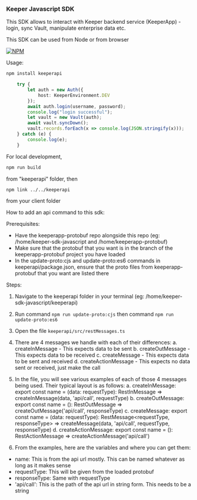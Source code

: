### Keeper Javascript SDK

This SDK allows to interact with Keeper backend service (KeeperApp) - login, sync Vault, manipulate enterprise data etc.

This SDK can be used from Node or from browser

[![NPM](https://img.shields.io/npm/v/@keeper-security/keeperapi?style=for-the-badge&logo=npm&logoColor=white)](https://www.npmjs.com/package/@keeper-security/keeperapi)

Usage:

```bash
npm install keeperapi
```

```typescript
    try {
        let auth = new Auth({
            host: KeeperEnvironment.DEV
        });
        await auth.login(username, password);
        console.log("login successful");
        let vault = new Vault(auth);
        await vault.syncDown();
        vault.records.forEach(x => console.log(JSON.stringify(x)));
    } catch (e) {
        console.log(e);
    }
```

For local development, 

```bash
npm run build
```
 from "keeperapi" folder, then
 
```bash
npm link ../../keeperapi
```

from your client folder

How to add an api command to this sdk:

Prerequisites: 
- Have the keeperapp-protobuf repo alongside this repo (eg: /home/keeper-sdk-javascript and /home/keeperapp-protobuf)
- Make sure that the protobuf that you want is in the branch of the keeperapp-protobuf project you have loaded
- In the update-proto:cjs and update-proto:es6 commands in keeperapi/package.json, ensure that the proto files from keeperapp-protobuf that you want are listed there

Steps:
1. Navigate to the keeperapi folder in your terminal (eg: /home/keeper-sdk-javascript/keeperapi)
2. Run command ```npm run update-proto:cjs``` then command ```npm run update-proto:es6```
3. Open the file ```keeperapi/src/restMessages.ts```
4. There are 4 messages we handle with each of their differences:
    a. createInMessage - This expects data to be sent
    b. createOutMessage - This expects data to be received
    c. createMessage - This expects data to be sent and received
    d. createActionMessage - This expects no data sent or received, just make the call

5. In the file, you will see various examples of each of those 4 messages being used. Their typical layout is as follows:
    a. createInMessage: export const name = (data: requestType): RestInMessage<requestType> =>
    createInMessage(data, 'api/call', requestType)
    b. createOutMessage: export const name = (): RestOutMessage<responseType> =>
    createOutMessage('api/call', responseType)
    c. createMessage: export const name = (data: requestType): RestMessage<requestType, responseType> =>
    createMessage(data, 'api/call', requestType, responseType)
    d. createActionMessage: export const name = (): RestActionMessage => createActionMessage('api/call')

6. From the examples, here are the variables and where you can get them:
- name: This is from the api url mostly. This can be named whatever as long as it makes sense
- requestType: This will be given from the loaded protobuf
- responseType: Same with requestType
- 'api/call': This is the path of the api url in string form. This needs to be a string
